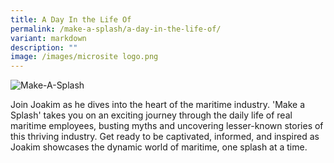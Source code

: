 ```yaml
---
title: A Day In the Life Of
permalink: /make-a-splash/a-day-in-the-life-of/
variant: markdown
description: ""
image: /images/microsite logo.png
---
```

<img border="0" alt="Make-A-Splash" src="https://i.ibb.co/zsw5Kp9/Mediacorp-Personality-Joakim-GFomez.jpg">

Join Joakim as he dives into the heart of the maritime industry. 'Make a Splash' takes you on an exciting journey through the daily life of real maritime employees, busting myths and uncovering lesser-known stories of this thriving industry. Get ready to be captivated, informed, and inspired as Joakim showcases the dynamic world of maritime, one splash at a time.